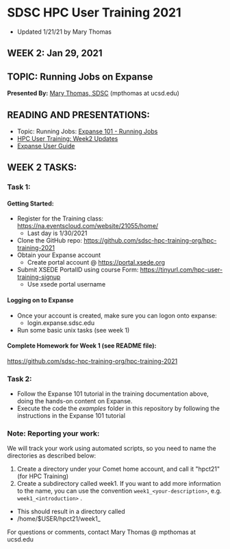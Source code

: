 # SDSC HPC User Training 2021
* Updated 1/21/21 by Mary Thomas

## WEEK 2: Jan 29, 2021

## TOPIC:  Running Jobs on Expanse
**Presented By:** [Mary Thomas, SDSC](https://hpc-students.sdsc.edu/instr_bios/mary_thomas.html) (mpthomas at ucsd.edu)

## READING AND PRESENTATIONS:
* Topic: Running Jobs: [Expanse 101 - Running Jobs](https://hpc-training.sdsc.edu/expanse-101/)
* [HPC User Training: Week2 Updates](./HPC_UT21_Week2_Updates_01_29_21.pdf)
* [Expanse User Guide](https://www.sdsc.edu/support/user_guides/expanse.html)

## WEEK 2 TASKS:

### Task 1: 
#### Getting Started:
* Register for the Training class: https://na.eventscloud.com/website/21055/home/
   * Last day is 1/30/2021
* Clone the GitHub repo: https://github.com/sdsc-hpc-training-org/hpc-training-2021
* Obtain your Expanse  account
   * Create portal account @ https://portal.xsede.org 
* Submit XSEDE PortalID using course Form:  https://tinyurl.com/hpc-user-training-signup
   * Use xsede portal username
#### Logging on to Expanse
* Once your account is created, make sure you can logon onto expanse:
   * login.expanse.sdsc.edu
* Run some basic unix tasks (see week 1)
####  Complete Homework for Week 1  (see README file):
https://github.com/sdsc-hpc-training-org/hpc-training-2021

### Task 2:
* Follow the Expanse 101 tutorial in the training documentation above, doing the hands-on content on Expanse.
* Execute the code the *examples* folder in this repository by following the instructions in the Expanse 101 tutorial

### Note:  Reporting your work:
We will track your work using automated scripts, so you need to name the directories as described below:

1. Create a directory under your Comet home account, and call it "hpct21" (for HPC Training)
2. Create a subdirectory called week1. If you want to add more information to the name, you can
use the convention `week1_<your-description>`, e.g. `week1_<introduction>` .
* This should result in a directory called 
*	/home/$USER/hpct21/week1_<your-description>


For questions or comments, contact Mary Thomas @ mpthomas  at  ucsd.edu
